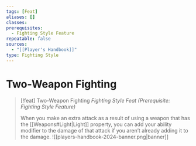 ```yaml
---
tags: [Feat]
aliases: []
classes: 
prerequisites:
  - Fighting Style Feature
repeatable: false
sources:
  - "[[Player's Handbook]]"
type: Fighting Style
---
```

# Two-Weapon Fighting
>[!feat] Two-Weapon Fighting
>_Fighting Style Feat (Prerequisite: Fighting Style Feature)_
>
>When you make an extra attack as a result of using a weapon that has the [[Weapons#Light\|Light]] property, you can add your ability modifier to the damage of that attack if you aren’t already adding it to the damage.
![[players-handbook-2024-banner.png|banner]]
